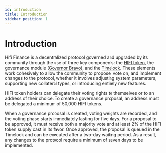 ```yaml
---
id: introduction
title: Introduction
sidebar_position: 1
---
```


# Introduction

Hifi Finance is a decentralized protocol governed and upgraded by its community through the use of three key components: the [HIFI token](https://etherscan.io/token/0x4b9278b94a1112cAD404048903b8d343a810B07e), the governance module ([Governor Bravo](https://etherscan.io/address/0xef0A0421Ea43b602E5Be35e9018Dd3E34Bcee007#code)), and the [Timelock](https://etherscan.io/address/0xAC46Db50B44BBeF8DC25f778359e1834248147F7). These elements work cohesively to allow the community to propose, vote on, and implement changes to the protocol, whether it involves adjusting system parameters, supporting new collateral types, or introducing entirely new features.

HIFI token holders can delegate their voting rights to themselves or to an address of their choice. To create a governance proposal, an address must be delegated a minimum of 50,000 HIFI tokens.

When a governance proposal is created, voting weights are recorded, and the voting phase starts immediately lasting for five days. For a proposal to be approved, it must receive both a majority vote and at least 2% of the HIFI token supply cast in its favor. Once approved, the proposal is queued in the Timelock and can be executed after a two-day waiting period. As a result, any changes to the protocol require a minimum of seven days to be implemented.
